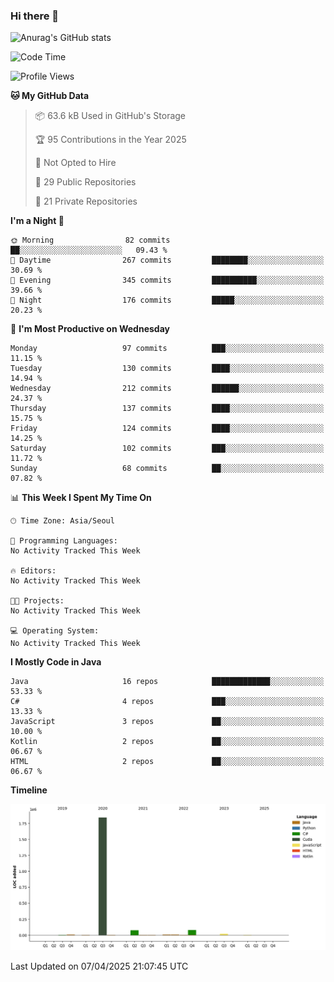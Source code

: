 ### Hi there 👋

![Anurag's GitHub stats](https://github-readme-stats.vercel.app/api?username=pllap&show_icons=true&theme=github_dark)

<!--START_SECTION:waka-->
![Code Time](http://img.shields.io/badge/Code%20Time-1%2C190%20hrs%2035%20mins-blue)

![Profile Views](http://img.shields.io/badge/Profile%20Views-0-blue)

**🐱 My GitHub Data** 

> 📦 63.6 kB Used in GitHub's Storage 
 > 
> 🏆 95 Contributions in the Year 2025
 > 
> 🚫 Not Opted to Hire
 > 
> 📜 29 Public Repositories 
 > 
> 🔑 21 Private Repositories 
 > 
**I'm a Night 🦉** 

```text
🌞 Morning                82 commits          ██░░░░░░░░░░░░░░░░░░░░░░░   09.43 % 
🌆 Daytime                267 commits         ████████░░░░░░░░░░░░░░░░░   30.69 % 
🌃 Evening                345 commits         ██████████░░░░░░░░░░░░░░░   39.66 % 
🌙 Night                  176 commits         █████░░░░░░░░░░░░░░░░░░░░   20.23 % 
```
📅 **I'm Most Productive on Wednesday** 

```text
Monday                   97 commits          ███░░░░░░░░░░░░░░░░░░░░░░   11.15 % 
Tuesday                  130 commits         ████░░░░░░░░░░░░░░░░░░░░░   14.94 % 
Wednesday                212 commits         ██████░░░░░░░░░░░░░░░░░░░   24.37 % 
Thursday                 137 commits         ████░░░░░░░░░░░░░░░░░░░░░   15.75 % 
Friday                   124 commits         ████░░░░░░░░░░░░░░░░░░░░░   14.25 % 
Saturday                 102 commits         ███░░░░░░░░░░░░░░░░░░░░░░   11.72 % 
Sunday                   68 commits          ██░░░░░░░░░░░░░░░░░░░░░░░   07.82 % 
```


📊 **This Week I Spent My Time On** 

```text
🕑︎ Time Zone: Asia/Seoul

💬 Programming Languages: 
No Activity Tracked This Week

🔥 Editors: 
No Activity Tracked This Week

🐱‍💻 Projects: 
No Activity Tracked This Week

💻 Operating System: 
No Activity Tracked This Week
```

**I Mostly Code in Java** 

```text
Java                     16 repos            █████████████░░░░░░░░░░░░   53.33 % 
C#                       4 repos             ███░░░░░░░░░░░░░░░░░░░░░░   13.33 % 
JavaScript               3 repos             ██░░░░░░░░░░░░░░░░░░░░░░░   10.00 % 
Kotlin                   2 repos             ██░░░░░░░░░░░░░░░░░░░░░░░   06.67 % 
HTML                     2 repos             ██░░░░░░░░░░░░░░░░░░░░░░░   06.67 % 
```



**Timeline**

![Lines of Code chart](https://raw.githubusercontent.com/pllap/pllap/main/assets/bar_graph.png)


 Last Updated on 07/04/2025 21:07:45 UTC
<!--END_SECTION:waka-->


<!--
**pllap/pllap** is a ✨ _special_ ✨ repository because its `README.md` (this file) appears on your GitHub profile.

Here are some ideas to get you started:

- 🔭 I’m currently working on ...
- 🌱 I’m currently learning ...
- 👯 I’m looking to collaborate on ...
- 🤔 I’m looking for help with ...
- 💬 Ask me about ...
- 📫 How to reach me: ...
- 😄 Pronouns: ...
- ⚡ Fun fact: ...
-->
